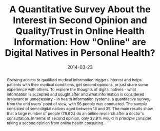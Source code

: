 ---
abstract: Growing access to qualified medical information triggers interest and helps
  patients with their medical conditions, get second opinions, or just share some
  experience with others. To explore the thoughts of digital natives - what information
  is accepted and sought after and what information is considered irrelevant or unnecessary
  - in health information systems, a quantitative survey, from the end users´ point
  of view, with 56 people was conducted. The sample consisted of semi-digital natives
  aged between 18 and 35. The main results show that a large number of people (78.6%)
  do an online research after a doctor´s consultation. In terms of second opinion,
  only 33.9% would in principle consider taking a second opinion from online health
  consulting.
authors:
- René Baranyi
- Dennis Matthias Binder
- Nadja Lederer
- Thomas Grechenig
date: '2014-03-23'
featured: false
links:
- name: Publik
  url: https://publik.tuwien.ac.at/showentry.php?ID=235990&lang=2
publication: 'Vortrag: Sixth International Conference on eHealth, Telemedicine, and
  Social Medicine (eTELEMED 14), Barcelona, Spain; 23.03.2014 - 27.03.2014; in: "Proceedings
  of the Sixth International Conference on eHealth, Telemedicine, and Social Medicine",
  IARIA, Curran Associates, Inc. (2014), ISBN: 978-1-61208-327-8; S. 17 - 22'
publication_types:
- '1'
publishDate: '2014-03-23'
title: 'A Quantitative Survey About the Interest in Second Opinion and Quality/Trust
  in Online Health Information: How "Online" are Digital Natives in Personal Health?'
url_pdf: ''
---